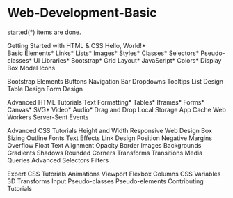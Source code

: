 # Web-Development-Basic

started(*) items are done.

Getting Started with HTML & CSS
    Hello, World!*
    <br>
    Basic Elements*
    Links*
    Lists*
    Images*
    Styles*
    Classes*
    Selectors*
    Pseudo-classes*
    UI Libraries*
    Bootstrap*
    Grid Layout*
    JavaScript*
    Colors*
    Display
    Box Model
    Icons

Bootstrap Elements
    Buttons
    Navigation Bar
    Dropdowns
    Tooltips
    List Design
    Table Design
    Form Design

Advanced HTML Tutorials
    Text Formatting*
    Tables*
    Iframes*
    Forms*
    Canvas*
    SVG*
    Video*
    Audio*
    Drag and Drop
    Local Storage
    App Cache
    Web Workers
    Server-Sent Events

Advanced CSS Tutorials
    Height and Width
    Responsive Web Design
    Box Sizing
    Outline
    Fonts
    Text Effects
    Link Design
    Position
    Negative Margins
    Overflow
    Float
    Text Alignment
    Opacity
    Border Images
    Backgrounds
    Gradients
    Shadows
    Rounded Corners
    Transforms
    Transitions
    Media Queries
    Advanced Selectors
    Filters

Expert CSS Tutorials
    Animations
    Viewport
    Flexbox
    Columns
    CSS Variables
    3D Transforms
    Input Pseudo-classes
    Pseudo-elements
    Contributing Tutorials
